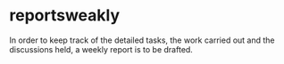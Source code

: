 # reportsweakly
In order to keep track of the detailed tasks, the work carried out and the discussions held, a weekly report is to be drafted.
